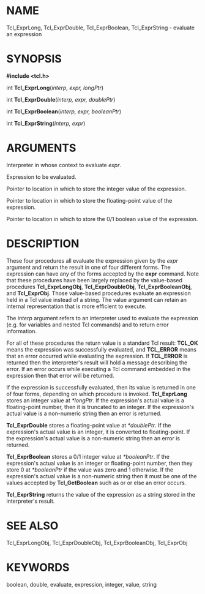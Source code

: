 # NAME

Tcl_ExprLong, Tcl_ExprDouble, Tcl_ExprBoolean, Tcl_ExprString - evaluate
an expression

# SYNOPSIS

**#include \<tcl.h\>**

int **Tcl_ExprLong**(*interp, expr, longPtr*)

int **Tcl_ExprDouble**(*interp, expr, doublePtr*)

int **Tcl_ExprBoolean**(*interp, expr, booleanPtr*)

int **Tcl_ExprString**(*interp, expr*)

# ARGUMENTS

Interpreter in whose context to evaluate *expr*.

Expression to be evaluated.

Pointer to location in which to store the integer value of the
expression.

Pointer to location in which to store the floating-point value of the
expression.

Pointer to location in which to store the 0/1 boolean value of the
expression.

# DESCRIPTION

These four procedures all evaluate the expression given by the *expr*
argument and return the result in one of four different forms. The
expression can have any of the forms accepted by the **expr** command.
Note that these procedures have been largely replaced by the value-based
procedures **Tcl_ExprLongObj**, **Tcl_ExprDoubleObj**,
**Tcl_ExprBooleanObj**, and **Tcl_ExprObj**. Those value-based
procedures evaluate an expression held in a Tcl value instead of a
string. The value argument can retain an internal representation that is
more efficient to execute.

The *interp* argument refers to an interpreter used to evaluate the
expression (e.g. for variables and nested Tcl commands) and to return
error information.

For all of these procedures the return value is a standard Tcl result:
**TCL_OK** means the expression was successfully evaluated, and
**TCL_ERROR** means that an error occurred while evaluating the
expression. If **TCL_ERROR** is returned then the interpreter\'s result
will hold a message describing the error. If an error occurs while
executing a Tcl command embedded in the expression then that error will
be returned.

If the expression is successfully evaluated, then its value is returned
in one of four forms, depending on which procedure is invoked.
**Tcl_ExprLong** stores an integer value at *\*longPtr*. If the
expression\'s actual value is a floating-point number, then it is
truncated to an integer. If the expression\'s actual value is a
non-numeric string then an error is returned.

**Tcl_ExprDouble** stores a floating-point value at *\*doublePtr*. If
the expression\'s actual value is an integer, it is converted to
floating-point. If the expression\'s actual value is a non-numeric
string then an error is returned.

**Tcl_ExprBoolean** stores a 0/1 integer value at *\*booleanPtr*. If the
expression\'s actual value is an integer or floating-point number, then
they store 0 at *\*booleanPtr* if the value was zero and 1 otherwise. If
the expression\'s actual value is a non-numeric string then it must be
one of the values accepted by **Tcl_GetBoolean** such as or or else an
error occurs.

**Tcl_ExprString** returns the value of the expression as a string
stored in the interpreter\'s result.

# SEE ALSO

Tcl_ExprLongObj, Tcl_ExprDoubleObj, Tcl_ExprBooleanObj, Tcl_ExprObj

# KEYWORDS

boolean, double, evaluate, expression, integer, value, string
